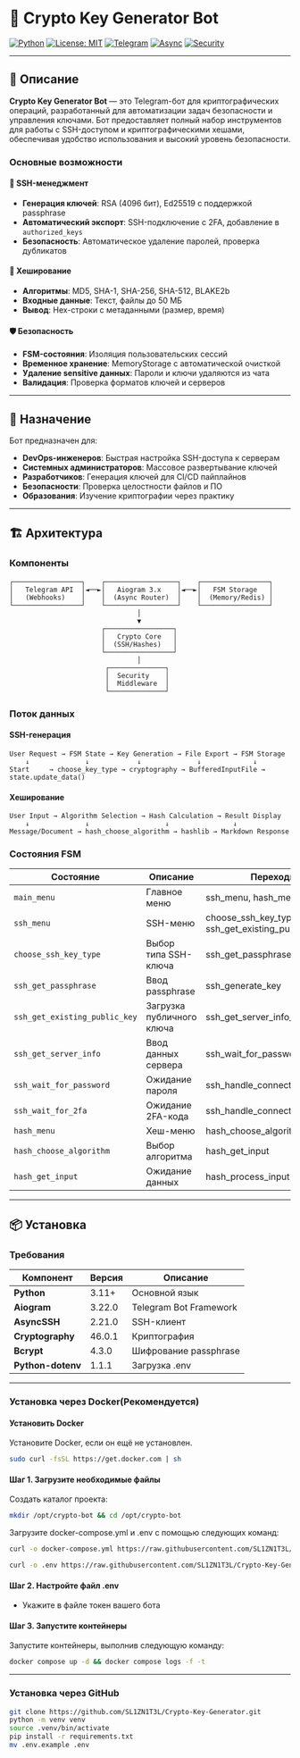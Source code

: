 # 🔐 Crypto Key Generator Bot

[![Python](https://img.shields.io/badge/Python-3.11+-blue.svg)](https://www.python.org/)
[![License: MIT](https://img.shields.io/badge/License-MIT-yellow.svg)](https://opensource.org/licenses/MIT)
[![Telegram](https://img.shields.io/badge/Telegram-Bot-purple.svg)](https://core.telegram.org/bots)
[![Async](https://img.shields.io/badge/Async-AIogram-orange.svg)](https://aiogram.dev/)
[![Security](https://img.shields.io/badge/Security-Cryptography-green.svg)](https://cryptography.io/)

---

## 📖 Описание

**Crypto Key Generator Bot** — это Telegram-бот для криптографических операций, разработанный для автоматизации задач безопасности и управления ключами. Бот предоставляет полный набор инструментов для работы с SSH-доступом и криптографическими хешами, обеспечивая удобство использования и высокий уровень безопасности.

### Основные возможности

#### 🔑 SSH-менеджмент
- **Генерация ключей**: RSA (4096 бит), Ed25519 с поддержкой passphrase
- **Автоматический экспорт**: SSH-подключение с 2FA, добавление в `authorized_keys`
- **Безопасность**: Автоматическое удаление паролей, проверка дубликатов

#### 🔐 Хеширование
- **Алгоритмы**: MD5, SHA-1, SHA-256, SHA-512, BLAKE2b
- **Входные данные**: Текст, файлы до 50 МБ
- **Вывод**: Hex-строки с метаданными (размер, время)

#### 🛡️ Безопасность
- **FSM-состояния**: Изоляция пользовательских сессий
- **Временное хранение**: MemoryStorage с автоматической очисткой
- **Удаление sensitive данных**: Пароли и ключи удаляются из чата
- **Валидация**: Проверка форматов ключей и серверов

---

## 🎯 Назначение

Бот предназначен для:

- **DevOps-инженеров**: Быстрая настройка SSH-доступа к серверам
- **Системных администраторов**: Массовое развертывание ключей
- **Разработчиков**: Генерация ключей для CI/CD пайплайнов
- **Безопасности**: Проверка целостности файлов и ПО
- **Образования**: Изучение криптографии через практику

---

## 🏗️ Архитектура

### Компоненты

```
┌─────────────────┐    ┌──────────────────┐    ┌─────────────────┐
│   Telegram API  │◄──►│   Aiogram 3.x    │◄──►│   FSM Storage   │
│   (Webhooks)    │    │  (Async Router)  │    │  (Memory/Redis) │
└─────────────────┘    └──────────────────┘    └─────────────────┘
                                │
                                ▼
                       ┌─────────────────┐
                       │   Crypto Core   │
                       │  (SSH/Hashes)   │
                       └─────────────────┘
                                │
                        ┌──────────────┐
                        │  Security    │
                        │  Middleware  │
                        └──────────────┘
```

### Поток данных

#### SSH-генерация
```
User Request → FSM State → Key Generation → File Export → FSM Storage
    ↓              ↓            ↓              ↓             ↓
Start     → choose_key_type → cryptography → BufferedInputFile → state.update_data()
```

#### Хеширование
```
User Input → Algorithm Selection → Hash Calculation → Result Display
    ↓              ↓                   ↓                ↓
Message/Document → hash_choose_algorithm → hashlib → Markdown Response
```

### Состояния FSM

| Состояние | Описание | Переходы |
|-----------|----------|----------|
| `main_menu` | Главное меню | ssh_menu, hash_menu |
| `ssh_menu` | SSH-меню | choose_ssh_key_type, ssh_get_existing_public_key |
| `choose_ssh_key_type` | Выбор типа SSH-ключа | ssh_get_passphrase |
| `ssh_get_passphrase` | Ввод passphrase | ssh_generate_key |
| `ssh_get_existing_public_key` | Загрузка публичного ключа | ssh_get_server_info_for_existing |
| `ssh_get_server_info` | Ввод данных сервера | ssh_wait_for_password |
| `ssh_wait_for_password` | Ожидание пароля | ssh_handle_connection |
| `ssh_wait_for_2fa` | Ожидание 2FA-кода | ssh_handle_connection |
| `hash_menu` | Хеш-меню | hash_choose_algorithm |
| `hash_choose_algorithm` | Выбор алгоритма | hash_get_input |
| `hash_get_input` | Ожидание данных | hash_process_input |

---

## 📦 Установка

### Требования

| Компонент | Версия | Описание |
|-----------|--------|----------|
| **Python** | 3.11+ | Основной язык |
| **Aiogram** | 3.22.0 | Telegram Bot Framework |
| **AsyncSSH** | 2.21.0 | SSH-клиент |
| **Cryptography** | 46.0.1 | Криптография |
| **Bcrypt** | 4.3.0 | Шифрование passphrase |
| **Python-dotenv** | 1.1.1 | Загрузка .env |

---
### Установка через Docker(Рекомендуется)

#### Установить Docker
Установите Docker, если он ещё не установлен.
```bash
sudo curl -fsSL https://get.docker.com | sh
```
#### Шаг 1. Загрузите необходимые файлы
Создать каталог проекта:
```bash
mkdir /opt/crypto-bot && cd /opt/crypto-bot
```

Загрузите docker-compose.yml и .env с помощью следующих команд:

```bash
curl -o docker-compose.yml https://raw.githubusercontent.com/SL1ZN1T3L/Crypto-Key-Generator/refs/heads/main/docker-compose.yml
```
```bash
curl -o .env https://raw.githubusercontent.com/SL1ZN1T3L/Crypto-Key-Generator/refs/heads/main/.env.example
```
#### Шаг 2. Настройте файл .env
* Укажите в файле токен вашего бота

#### Шаг 3. Запустите контейнеры
Запустите контейнеры, выполнив следующую команду:
```bash
docker compose up -d && docker compose logs -f -t
```
---

### Установка через GitHub

```bash
git clone https://github.com/SL1ZN1T3L/Crypto-Key-Generator.git
python -m venv venv
source .venv/bin/activate
pip install -r requirements.txt
mv .env.example .env
```